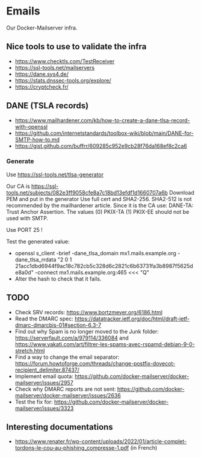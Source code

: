 # Emails

Our Docker-Mailserver infra.

## Nice tools to use to validate the infra

- https://www.checktls.com/TestReceiver
- https://ssl-tools.net/mailservers
- https://dane.sys4.de/
- https://stats.dnssec-tools.org/explore/
- https://cryptcheck.fr/

## DANE (TSLA records)

- https://www.mailhardener.com/kb/how-to-create-a-dane-tlsa-record-with-openssl
- https://github.com/internetstandards/toolbox-wiki/blob/main/DANE-for-SMTP-how-to.md
- https://gist.github.com/buffrr/609285c952e9cb28f76da168ef8c2ca6

### Generate

Use https://ssl-tools.net/tlsa-generator

Our CA is https://ssl-tools.net/subjects/082e3ff9058cfe8a7c18bd13efdf1d1660707a6b
Download PEM and put in the generator
Use full cert and SHA2-256.
SHA2-512 is not recommended by the mailhardener article.
Since it is the CA use: DANE-TA: Trust Anchor Assertion.
The values (0) PKIX-TA (1) PKIX-EE should not be used with SMTP.

Use PORT 25 !

Test the generated value:

- openssl s_client -brief -dane_tlsa_domain mx1.mails.example.org -dane_tlsa_rrdata "2 0 1 21acc1dbd6944f9ac18c782cb5c328d6c2821c6b63731fa3b8987f5625de8a0d" -connect mx1.mails.example.org:465 <<< "Q"
- Alter the hash to check that it fails.

## TODO

- Check SRV records: https://www.bortzmeyer.org/6186.html
- Read the DMARC spec: https://datatracker.ietf.org/doc/html/draft-ietf-dmarc-dmarcbis-01#section-6.3-7
- Find out why Spam is no longer moved to the Junk folder: https://serverfault.com/a/979114/336084 and https://www.yakati.com/art/filtrer-les-spams-avec-rspamd-debian-9-0-stretch.html
- Find a way to change the email separator: https://forum.howtoforge.com/threads/change-postfix-dovecot-recipient_delimiter.87437/
- Implement email quota: https://github.com/docker-mailserver/docker-mailserver/issues/2957
- Check why DMARC reports are not sent: https://github.com/docker-mailserver/docker-mailserver/issues/2636
- Test the fix for: https://github.com/docker-mailserver/docker-mailserver/issues/3323

## Interesting documentations

- https://www.renater.fr/wp-content/uploads/2022/01/article-complet-tordons-le-cou-au-phishing_compresse-1.pdf (in French)
